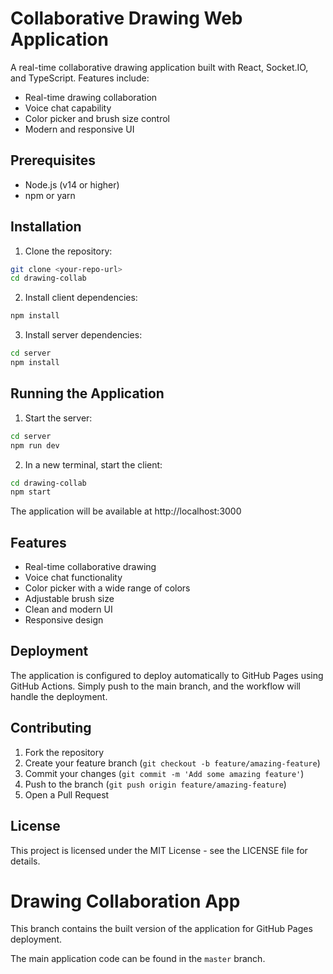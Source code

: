 # Collaborative Drawing Web Application

A real-time collaborative drawing application built with React, Socket.IO, and TypeScript. Features include:
- Real-time drawing collaboration
- Voice chat capability
- Color picker and brush size control
- Modern and responsive UI

## Prerequisites

- Node.js (v14 or higher)
- npm or yarn

## Installation

1. Clone the repository:
```bash
git clone <your-repo-url>
cd drawing-collab
```

2. Install client dependencies:
```bash
npm install
```

3. Install server dependencies:
```bash
cd server
npm install
```

## Running the Application

1. Start the server:
```bash
cd server
npm run dev
```

2. In a new terminal, start the client:
```bash
cd drawing-collab
npm start
```

The application will be available at http://localhost:3000

## Features

- Real-time collaborative drawing
- Voice chat functionality
- Color picker with a wide range of colors
- Adjustable brush size
- Clean and modern UI
- Responsive design

## Deployment

The application is configured to deploy automatically to GitHub Pages using GitHub Actions. Simply push to the main branch, and the workflow will handle the deployment.

## Contributing

1. Fork the repository
2. Create your feature branch (`git checkout -b feature/amazing-feature`)
3. Commit your changes (`git commit -m 'Add some amazing feature'`)
4. Push to the branch (`git push origin feature/amazing-feature`)
5. Open a Pull Request

## License

This project is licensed under the MIT License - see the LICENSE file for details.

# Drawing Collaboration App

This branch contains the built version of the application for GitHub Pages deployment.

The main application code can be found in the `master` branch.